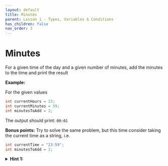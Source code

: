 ```yaml
---
layout: default
title: Minutes
parent: Lesson 1 - Types, Variables & Conditions
has_children: false
nav_order: 3
---
```


# Minutes

For a given time of the day and a given number of minutes, add the minutes to the time and print the result

**Example:**

For the given values

``` csharp
int currentHours = 23;
int currentMinutes = 59;
int minutesToAdd = 2;
```

The output should print: `00:01`

**Bonus points:** Try to solve the same problem, but this time consider taking the current time as a string, i.e. 

``` csharp
int currentTime = "23:59";
int minutesToAdd = 2;
```

<details class="text-grey-dk-000"> 
  <summary><strong>Hint 1:</strong></summary>
  Consider converting the current time to number minutes passed since midnight to simplify the calculations.
</details>
